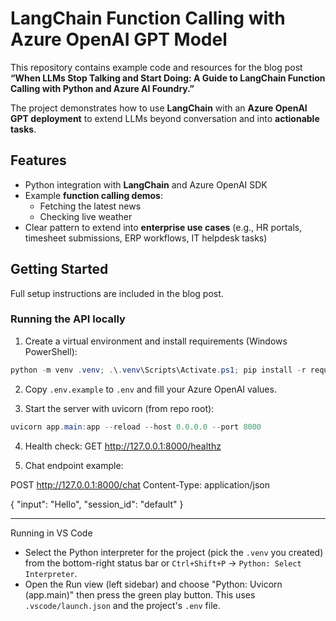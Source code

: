 # LangChain Function Calling with Azure OpenAI GPT Model

This repository contains example code and resources for the blog post  
**“When LLMs Stop Talking and Start Doing: A Guide to LangChain Function Calling with Python and Azure AI Foundry.”**

The project demonstrates how to use **LangChain** with an **Azure OpenAI GPT deployment** to extend LLMs beyond conversation and into **actionable tasks**.

## Features

- Python integration with **LangChain** and Azure OpenAI SDK
- Example **function calling demos**:
  - Fetching the latest news
  - Checking live weather
- Clear pattern to extend into **enterprise use cases** (e.g., HR portals, timesheet submissions, ERP workflows, IT helpdesk tasks)

## Getting Started

Full setup instructions are included in the blog post.

### Running the API locally

1. Create a virtual environment and install requirements (Windows PowerShell):

```powershell
python -m venv .venv; .\.venv\Scripts\Activate.ps1; pip install -r requirements.txt
```

2. Copy `.env.example` to `.env` and fill your Azure OpenAI values.

3. Start the server with uvicorn (from repo root):

```powershell
uvicorn app.main:app --reload --host 0.0.0.0 --port 8000
```

4. Health check: GET http://127.0.0.1:8000/healthz

5. Chat endpoint example:

POST http://127.0.0.1:8000/chat
Content-Type: application/json

{
"input": "Hello",
"session_id": "default"
}

---

Running in VS Code

- Select the Python interpreter for the project (pick the `.venv` you created) from the bottom-right status bar or `Ctrl+Shift+P` -> `Python: Select Interpreter`.
- Open the Run view (left sidebar) and choose "Python: Uvicorn (app.main)" then press the green play button. This uses `.vscode/launch.json` and the project's `.env` file.
